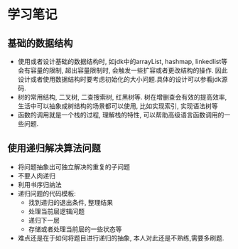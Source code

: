 # 学习笔记

## 基础的数据结构

 - 使用或者设计基础的数据结构时, 如jdk中的arrayList, hashmap, linkedlist等会有容量的限制, 超出容量限制时, 会触发一些扩容或者更改结构的操作. 因此设计或者使用数据结构时要考虑初始化的大小问题.具体的设计可以参看jdk源码.
 - 树的常用结构, 二叉树, 二查搜索树, 红黑树等. 树在增删查会有效的提高效率, 生活中可以抽象成树结构的场景都可以使用, 比如实现索引, 实现语法树等
 - 函数的调用就是一个栈的过程, 理解栈的特性, 可以帮助高级语言函数调用的一些问题.

 ## 使用递归解决算法问题
  - 将问题抽象出可独立解决的重复的子问题
  - 不要人肉递归
  - 利用书序归纳法
  - 递归问题的代码模板:
    - 找到递归的退出条件, 整理结果
    - 处理当前层逻辑问题
    - 递归下一层
    - 存储或者处理当前层的一些状态等
 - 难点还是在于如何将题目进行递归的抽象, 本人对此还是不熟练,需要多刷题.